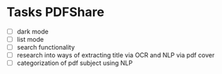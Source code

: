 # Tasks PDFShare
- [ ] dark mode
- [ ] list mode
- [ ] search functionality
- [ ] research into ways of extracting title via OCR and NLP via pdf cover
- [ ] categorization of pdf subject using NLP